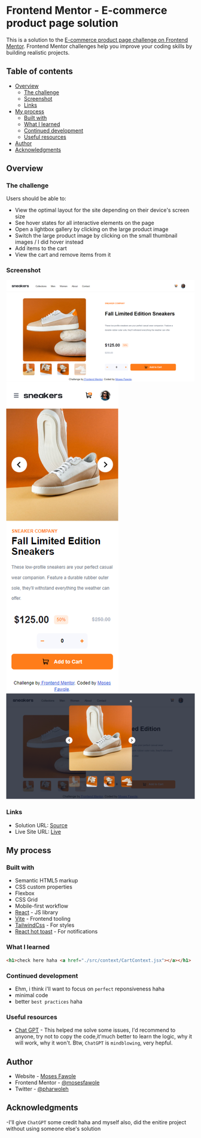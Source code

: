 # Frontend Mentor - E-commerce product page solution

This is a solution to the [E-commerce product page challenge on Frontend Mentor](https://www.frontendmentor.io/challenges/ecommerce-product-page-UPsZ9MJp6). Frontend Mentor challenges help you improve your coding skills by building realistic projects.

## Table of contents

- [Overview](#overview)
  - [The challenge](#the-challenge)
  - [Screenshot](#screenshot)
  - [Links](#links)
- [My process](#my-process)
  - [Built with](#built-with)
  - [What I learned](#what-i-learned)
  - [Continued development](#continued-development)
  - [Useful resources](#useful-resources)
- [Author](#author)
- [Acknowledgments](#acknowledgments)

## Overview

### The challenge

Users should be able to:

- View the optimal layout for the site depending on their device's screen size
- See hover states for all interactive elements on the page
- Open a lightbox gallery by clicking on the large product image
- Switch the large product image by clicking on the small thumbnail images / I did hover instead
- Add items to the cart
- View the cart and remove items from it

### Screenshot

![](./src//images/desktop-ss.png)
![](./src//images/mobile-ss.png)
![](./src//images/lightbox-ss.png)

### Links

- Solution URL: [Source](https://your-solution-url.com)
- Live Site URL: [Live](https://e-commerce-one-delta-30.vercel.app/)

## My process

### Built with

- Semantic HTML5 markup
- CSS custom properties
- Flexbox
- CSS Grid
- Mobile-first workflow
- [React](https://reactjs.org/) - JS library
- [Vite](https://vitejs.dev/) - Frontend tooling
- [TailwindCss](https://tailwindcss.com/) - For styles
- [React hot toast](https://www.npmjs.com/react-hot-toast) - For notifications

### What I learned

```html
<h1>check here haha <a href="./src/context/CartContext.jsx"></a></h1>
```

### Continued development

- Ehm, i think i'll want to focus on `perfect` reponsiveness haha
- minimal code
- better `best practices` haha

### Useful resources

- [Chat GPT](https://www.chat.openai.com) - This helped me solve some issues, I'd recommend to anyone, try not to copy the code,it'much better to learn the logic, why it will work, why it won't. Btw, `ChatGPT` is `mindblowing`, very hepful.

## Author

- Website - [Moses Fawole](https://www.github.com/mosesfawole)
- Frontend Mentor - [@mosesfawole](https://www.frontendmentor.io/profile/mosesfawole)
- Twitter - [@pharwoleh](https://www.twitter.com/pharwoleh)

## Acknowledgments

-I'll give `ChatGPT` some credit haha and myself also, did the enitire project without using someone else's solution
